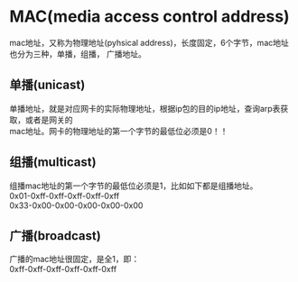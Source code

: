 # MAC(media access control address)  
mac地址，又称为物理地址(pyhsical address)，长度固定，6个字节，mac地址也分为三种，单播，组播，
广播地址。    
  
## 单播(unicast)  
单播地址，就是对应网卡的实际物理地址，根据ip包的目的ip地址，查询arp表获取，或者是网关的  
mac地址。网卡的物理地址的第一个字节的最低位必须是0！！    
  
## 组播(multicast)  
组播mac地址的第一个字节的最低位必须是1，比如如下都是组播地址。    
0x01-0xff-0xff-0xff-0xff-0xff    
0x33-0x00-0x00-0x00-0x00-0x00    
  
## 广播(broadcast)  
广播的mac地址很固定，是全1，即：    
0xff-0xff-0xff-0xff-0xff-0xff    
